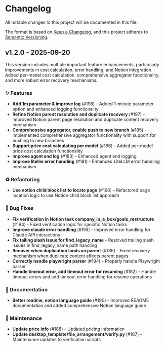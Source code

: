 # Changelog

All notable changes to this project will be documented in this file.

The format is based on [Keep a Changelog](https://keepachangelog.com/en/1.0.0/),
and this project adheres to [Semantic Versioning](https://semver.org/spec/v2.0.0.html).

## v1.2.0 - 2025-09-20

This version includes multiple important feature enhancements, particularly improvements in cost calculation, error handling, and Notion integration. Added per-model cost calculation, comprehensive aggregator functionality, and more robust error recovery mechanisms.
### ✨ Features
- **Add 1m parameter & improve log** (#198) - Added 1-minute parameter option and enhanced logging functionality
- **Refine Notion parent resolution and duplicate recovery** (#197) - Improved Notion parent page resolution and duplicate content recovery mechanism
- **Comprehensive aggregator, enable push to new branch** (#185) - Implemented comprehensive aggregator functionality with support for pushing to new branches
- **Support price cost calculating per model** (#186) - Added per-model price cost calculation functionality
- **Improve agent end log** (#183) - Enhanced agent end logging
- **Improve litellm error handling** (#181) - Enhanced LiteLLM error handling mechanism

### ♻️ Refactoring
- **Use notion child block list to locate page** (#196) - Refactored page location logic to use Notion child block list approach

### 🐛 Bug Fixes
- **Fix verification in Notion task company_in_a_box/goals_restructure** (#194) - Fixed verification logic for specific Notion tasks
- **Improve claude error handling** (#195) - Improved error handling for Claude API interactions
- **Fix tailing slash issue for find_legacy_name** - Resolved trailing slash issues in find_legacy_name path handling
- **Recover when duplication lands on parent** (#189) - Fixed recovery mechanism when duplicate content affects parent pages
- **Correctly handle playwright parser** (#184) - Properly handle Playwright parser
- **Handle timeout error, add timeout error for resuming** (#182) - Handle timeout errors and add timeout error handling for resume operations

### 📝 Documentation
- **Better readme, notion language guide** (#190) - Improved README documentation and added comprehensive Notion language guide

### 🔨 Maintenance
- **Update price info** (#188) - Updated pricing information
- **Update desktop_template/file_arrangement/verify.py** (#187) - Maintenance updates to verification scripts
